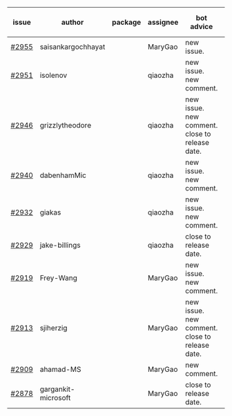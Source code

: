 | issue | author | package | assignee | bot advice | created date of issue | target release date | date from target |
| ------ | ------ | ------ | ------ | ------ | ------ | ------ | :-----: |
| [#2955](https://github.com/Azure/sdk-release-request/issues/2955) | saisankargochhayat |  | MaryGao | new issue. | 06-27 | 07-07 |  |
| [#2951](https://github.com/Azure/sdk-release-request/issues/2951) | isolenov |  | qiaozha | new issue. new comment. | 06-24 | 07-12 |  |
| [#2946](https://github.com/Azure/sdk-release-request/issues/2946) | grizzlytheodore |  | qiaozha | new issue. new comment. close to release date.  | 06-23 | 06-30 | 1 |
| [#2940](https://github.com/Azure/sdk-release-request/issues/2940) | dabenhamMic |  | qiaozha | new issue. new comment. | 06-23 | 07-07 |  |
| [#2932](https://github.com/Azure/sdk-release-request/issues/2932) | giakas |  | qiaozha | new issue. new comment. | 06-21 | 06-23 |  |
| [#2929](https://github.com/Azure/sdk-release-request/issues/2929) | jake-billings |  | qiaozha | close to release date.  | 06-20 | 06-27 | -1 |
| [#2919](https://github.com/Azure/sdk-release-request/issues/2919) | Frey-Wang |  | MaryGao | new issue. new comment. | 06-15 | 06-22 |  |
| [#2913](https://github.com/Azure/sdk-release-request/issues/2913) | sjiherzig |  | MaryGao | new issue. new comment. close to release date.  | 06-13 | 06-30 | 1 |
| [#2909](https://github.com/Azure/sdk-release-request/issues/2909) | ahamad-MS |  | MaryGao | new comment. | 06-13 | 06-15 |  |
| [#2878](https://github.com/Azure/sdk-release-request/issues/2878) | gargankit-microsoft |  | MaryGao | close to release date.  | 06-03 | 06-30 | 1 |
